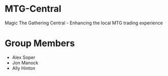 MTG-Central
===========

Magic The Gathering Central - Enhancing the local MTG trading experience


Group Members
============

* Alex Soper
* Jon Manock
* Ally Hinton


